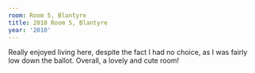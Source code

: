 ```yaml
---
room: Room 5, Blantyre
title: 2010 Room 5, Blantyre
year: '2010'
---
```


Really enjoyed living here, despite the fact I had no choice, as I was fairly low down the ballot. Overall, a lovely and cute room!